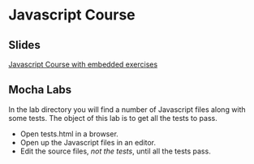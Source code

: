 # Javascript Course

## Slides
[Javascript Course with embedded exercises](slides.html)

## Mocha Labs

In the lab directory you will find a number of Javascript files along with some
tests. The object of this lab is to get all the tests to pass.

* Open tests.html in a browser.
* Open up the Javascript files in an editor.
* Edit the source files, *not the tests*, until all the tests pass.




